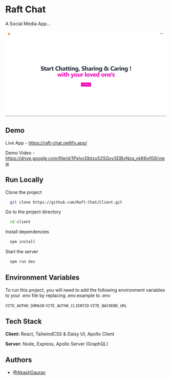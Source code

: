 
# Raft Chat

A Social Media App...

<img src="https://raw.githubusercontent.com/Raft-Chat/Client/main/public/Screenshot%20(4).png" />


## Demo

Live App - https://raft-chat.netlify.app/

Demo Video - https://drive.google.com/file/d/1PsIvcDbtzu52SQyySDByNzq_vkK6xfG6/view

## Run Locally

Clone the project

```bash
  git clone https://github.com/Raft-Chat/Client.git
```

Go to the project directory

```bash
  cd client
```

Install dependencies

```bash
  npm install
```

Start the server

```bash
  npm run dev
```


## Environment Variables

To run this project, you will need to add the following environment variables to your .env file by replacing .env.example to .env

`VITE_AUTH0_DOMAIN`
`VITE_AUTH0_CLIENTID`
`VITE_BACKEND_URL`
## Tech Stack

**Client:** React, TailwindCSS & Daisy UI, Apollo Client

**Server:** Node, Express, Apollo Server (GraphQL)


## Authors

- [@AkashGaurav](https://www.github.com/TheGaurav123)


